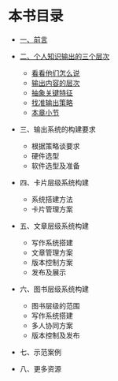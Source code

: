 # 本书目录

- [一、前言](01_preface.md)

- [二、个人知识输出的三个层次](2_system_principle/README.md)
    - [看看他们怎么说](2_system_principle/benifit.md)
    - [输出内容的层次](2_system_principle/definition_and_level.md)
    - [抽象关键特征](2_system_principle/key_point.md)
    - [找准输出策略](2_system_principle/strategy_of_level.md)
    - [本章小节](2_system_principle/section_summary.md)
- 三、输出系统的构建要求
    - 根据策略谈要求
    - 硬件选型
    - 软件选型及准备
- 四、卡片层级系统构建
    - 系统搭建方法
    - 卡片管理方案
- 五、文章层级系统构建
	- 写作系统搭建
	- 文章管理方案
	- 版本控制方案
	- 发布及展示
- 六、图书层级系统构建
	- 图书层级的范围
	- 写作系统搭建
	- 多人协同方案
	- 版本控制及发布
- 七、示范案例
- 八、更多资源
